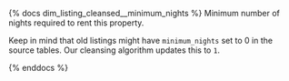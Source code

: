 {% docs dim_listing_cleansed__minimum_nights %}
Minimum number of nights required to rent this property.

Keep in mind that old listings might have `minimum_nights` set to 0 in the source tables.
Our cleansing algorithm updates this to `1`.

{% enddocs %}
